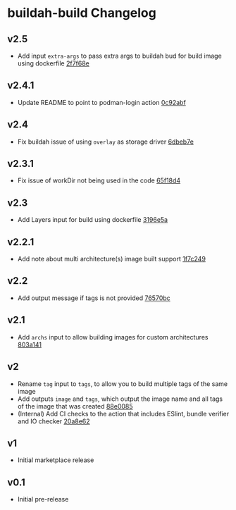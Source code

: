 # buildah-build Changelog

## v2.5
- Add input `extra-args` to pass extra args to buildah bud for build image using dockerfile [2f7f68e](https://github.com/redhat-actions/buildah-build/commit/2f7f68ec840393890fca056f55d0140cf909c46d)

## v2.4.1
- Update README to point to podman-login action [0c92abf](https://github.com/redhat-actions/buildah-build/commit/0c92abf30679c2b1b5329bacce9abbc3d3d94496)

## v2.4
- Fix buildah issue of using `overlay` as storage driver [6dbeb7e](https://github.com/redhat-actions/buildah-build/commit/6dbeb7e1f64c961b642625d54e551d296dafdd30)

## v2.3.1
- Fix issue of workDir not being used in the code [65f18d4](https://github.com/redhat-actions/buildah-build/commit/65f18d484c4278f73a530e03bfe9661649dc7615)

## v2.3
- Add Layers input for build using dockerfile [3196e5a](https://github.com/redhat-actions/buildah-build/commit/3196e5acb5dc5db144b00aeddd723de3d8604506)

## v2.2.1
- Add note about multi architecture(s) image built support [1f7c249](https://github.com/redhat-actions/buildah-build/commit/1f7c2499306a8def9affb31cc7d43934bb87907d)

## v2.2
- Add output message if tags is not provided [76570bc](https://github.com/redhat-actions/buildah-build/commit/76570bc65b73d4072c85224b6f6e2fef3cf2b24b)

## v2.1
- Add `archs` input to allow building images for custom architectures [803a141](https://github.com/redhat-actions/buildah-build/commit/803a1413e7c2a594cbfb6680bca358bfdbe36745)

## v2
- Rename `tag` input to `tags`, to allow you to build multiple tags of the same image
- Add outputs `image` and `tags`, which output the image name and all tags of the image that was created [88e0085](https://github.com/redhat-actions/buildah-build/commit/88e00855444b8d915b900c8251f48c291ccedce5)
- (Internal) Add CI checks to the action that includes ESlint, bundle verifier and IO checker [20a8e62](https://github.com/redhat-actions/buildah-build/commit/20a8e62ce082870ed0ff1ee141bb98ae95432501)

## v1
- Initial marketplace release

## v0.1
- Initial pre-release
